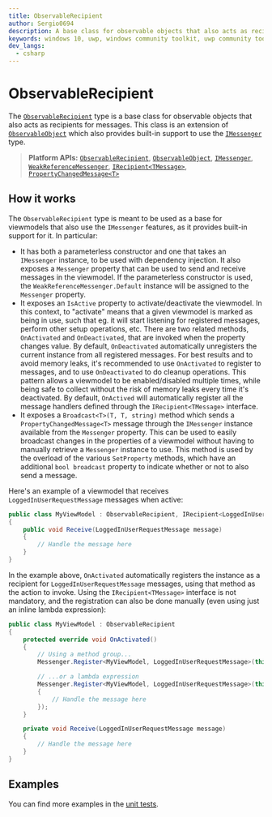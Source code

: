 ```yaml
---
title: ObservableRecipient
author: Sergio0694
description: A base class for observable objects that also acts as recipients for messages
keywords: windows 10, uwp, windows community toolkit, uwp community toolkit, uwp toolkit, mvvm, componentmodel, property changed, notification, binding, messenger, messaging, net core, net standard
dev_langs:
  - csharp
---
```


# ObservableRecipient

The [`ObservableRecipient`](https://docs.microsoft.com/dotnet/api/microsoft.toolkit.mvvm.componentmodel.ObservableRecipient) type is a base class for observable objects that also acts as recipients for messages. This class is an extension of [`ObservableObject`](https://docs.microsoft.com/dotnet/api/microsoft.toolkit.mvvm.componentmodel.ObservableObject) which also provides built-in support to use the [`IMessenger`](https://docs.microsoft.com/dotnet/api/microsoft.toolkit.mvvm.Messaging.IMessenger) type.

> **Platform APIs:** [`ObservableRecipient`](https://docs.microsoft.com/dotnet/api/microsoft.toolkit.mvvm.componentmodel.ObservableRecipient), [`ObservableObject`](https://docs.microsoft.com/dotnet/api/microsoft.toolkit.mvvm.componentmodel.ObservableObject), [`IMessenger`](https://docs.microsoft.com/dotnet/api/microsoft.toolkit.mvvm.Messaging.IMessenger), [`WeakReferenceMessenger`](https://docs.microsoft.com/dotnet/api/microsoft.toolkit.mvvm.Messaging.WeakReferenceMessenger), [`IRecipient<TMessage>`](https://docs.microsoft.com/dotnet/api/microsoft.toolkit.mvvm.Messaging.irecipient-1), [`PropertyChangedMessage<T>`](https://docs.microsoft.com/dotnet/api/microsoft.toolkit.mvvm.Messaging.Messages.PropertyChangedMessage-1)

## How it works

The `ObservableRecipient` type is meant to be used as a base for viewmodels that also use the `IMessenger` features, as it provides built-in support for it. In particular:

- It has both a parameterless constructor and one that takes an `IMessenger` instance, to be used with dependency injection. It also exposes a `Messenger` property that can be used to send and receive messages in the viewmodel. If the parameterless constructor is used, the `WeakReferenceMessenger.Default` instance will be assigned to the `Messenger` property.
- It exposes an `IsActive` property to activate/deactivate the viewmodel. In this context, to "activate" means that a given viewmodel is marked as being in use, such that eg. it will start listening for registered messages, perform other setup operations, etc. There are two related methods, `OnActivated` and `OnDeactivated`, that are invoked when the property changes value. By default, `OnDeactivated` automatically unregisters the current instance from all registered messages. For best results and to avoid memory leaks, it's recommended to use `OnActivated` to register to messages, and to use `OnDeactivated` to do cleanup operations. This pattern allows a viewmodel to be enabled/disabled multiple times, while being safe to collect without the risk of memory leaks every time it's deactivated. By default, `OnActived` will automatically register all the message handlers defined through the `IRecipient<TMessage>` interface.
- It exposes a `Broadcast<T>(T, T, string)` method which sends a `PropertyChangedMessage<T>` message through the `IMessenger` instance available from the `Messenger` property. This can be used to easily broadcast changes in the properties of a viewmodel without having to manually retrieve a `Messenger` instance to use. This method is used by the overload of the various `SetProperty` methods, which have an additional `bool broadcast` property to indicate whether or not to also send a message.

Here's an example of a viewmodel that receives `LoggedInUserRequestMessage` messages when active:

```csharp
public class MyViewModel : ObservableRecipient, IRecipient<LoggedInUserRequestMessage>
{
    public void Receive(LoggedInUserRequestMessage message)
    {
        // Handle the message here
    }
}
```

In the example above, `OnActivated` automatically registers the instance as a recipient for `LoggedInUserRequestMessage` messages, using that method as the action to invoke. Using the `IRecipient<TMessage>` interface is not mandatory, and the registration can also be done manually (even using just an inline lambda expression):

```csharp
public class MyViewModel : ObservableRecipient
{
    protected override void OnActivated()
    {
        // Using a method group...
        Messenger.Register<MyViewModel, LoggedInUserRequestMessage>(this, (r, m) => r.Receive(m));

        // ...or a lambda expression
        Messenger.Register<MyViewModel, LoggedInUserRequestMessage>(this, (r, m) =>
        {
            // Handle the message here
        });
    }

    private void Receive(LoggedInUserRequestMessage message)
    {
        // Handle the message here
    }
}
```

## Examples

You can find more examples in the [unit tests](https://github.com/Microsoft/WindowsCommunityToolkit//blob/master/UnitTests/UnitTests.Shared/Mvvm).
